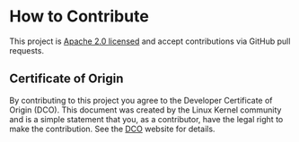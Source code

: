 # How to Contribute

This project is [Apache 2.0 licensed](LICENSE) and accept contributions via
GitHub pull requests.

## Certificate of Origin

By contributing to this project you agree to the Developer Certificate of
Origin (DCO). This document was created by the Linux Kernel community and is a
simple statement that you, as a contributor, have the legal right to make the
contribution. See the [DCO](https://developercertificate.org/) website for
details.
